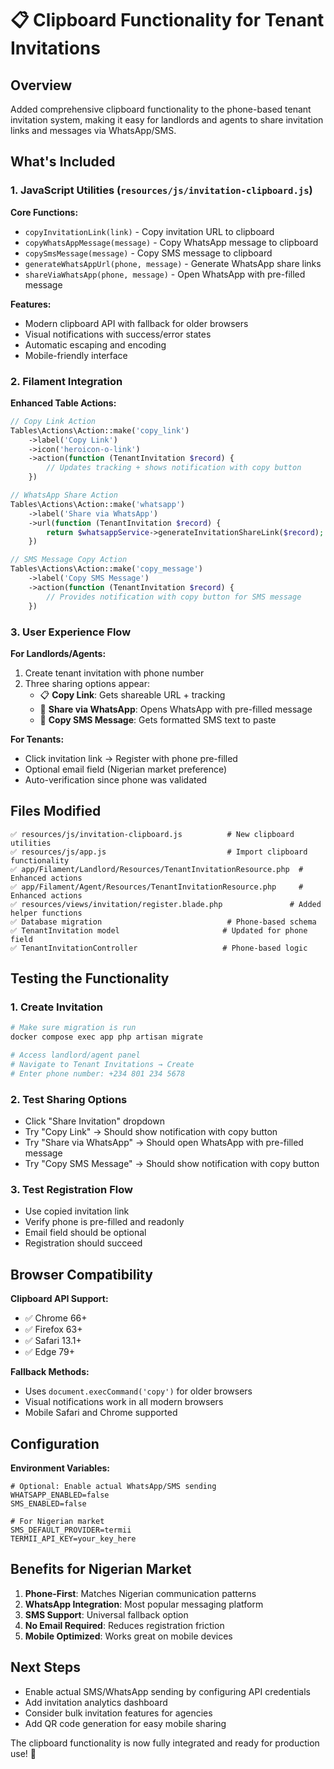 # 📋 Clipboard Functionality for Tenant Invitations

## Overview

Added comprehensive clipboard functionality to the phone-based tenant invitation system, making it easy for landlords and agents to share invitation links and messages via WhatsApp/SMS.

## What's Included

### 1. JavaScript Utilities (`resources/js/invitation-clipboard.js`)

**Core Functions:**
- `copyInvitationLink(link)` - Copy invitation URL to clipboard
- `copyWhatsAppMessage(message)` - Copy WhatsApp message to clipboard
- `copySmsMessage(message)` - Copy SMS message to clipboard
- `generateWhatsAppUrl(phone, message)` - Generate WhatsApp share links
- `shareViaWhatsApp(phone, message)` - Open WhatsApp with pre-filled message

**Features:**
- Modern clipboard API with fallback for older browsers
- Visual notifications with success/error states
- Automatic escaping and encoding
- Mobile-friendly interface

### 2. Filament Integration

**Enhanced Table Actions:**
```php
// Copy Link Action
Tables\Actions\Action::make('copy_link')
    ->label('Copy Link')
    ->icon('heroicon-o-link')
    ->action(function (TenantInvitation $record) {
        // Updates tracking + shows notification with copy button
    })

// WhatsApp Share Action
Tables\Actions\Action::make('whatsapp')
    ->label('Share via WhatsApp')
    ->url(function (TenantInvitation $record) {
        return $whatsappService->generateInvitationShareLink($record);
    })

// SMS Message Copy Action
Tables\Actions\Action::make('copy_message')
    ->label('Copy SMS Message')
    ->action(function (TenantInvitation $record) {
        // Provides notification with copy button for SMS message
    })
```

### 3. User Experience Flow

**For Landlords/Agents:**
1. Create tenant invitation with phone number
2. Three sharing options appear:
   - 📋 **Copy Link**: Gets shareable URL + tracking
   - 💬 **Share via WhatsApp**: Opens WhatsApp with pre-filled message
   - 📱 **Copy SMS Message**: Gets formatted SMS text to paste

**For Tenants:**
- Click invitation link → Register with phone pre-filled
- Optional email field (Nigerian market preference)
- Auto-verification since phone was validated

## Files Modified

```
✅ resources/js/invitation-clipboard.js          # New clipboard utilities
✅ resources/js/app.js                           # Import clipboard functionality
✅ app/Filament/Landlord/Resources/TenantInvitationResource.php  # Enhanced actions
✅ app/Filament/Agent/Resources/TenantInvitationResource.php     # Enhanced actions
✅ resources/views/invitation/register.blade.php               # Added helper functions
✅ Database migration                            # Phone-based schema
✅ TenantInvitation model                       # Updated for phone field
✅ TenantInvitationController                   # Phone-based logic
```

## Testing the Functionality

### 1. Create Invitation
```bash
# Make sure migration is run
docker compose exec app php artisan migrate

# Access landlord/agent panel
# Navigate to Tenant Invitations → Create
# Enter phone number: +234 801 234 5678
```

### 2. Test Sharing Options
- Click "Share Invitation" dropdown
- Try "Copy Link" → Should show notification with copy button
- Try "Share via WhatsApp" → Should open WhatsApp with pre-filled message
- Try "Copy SMS Message" → Should show notification with copy button

### 3. Test Registration Flow
- Use copied invitation link
- Verify phone is pre-filled and readonly
- Email field should be optional
- Registration should succeed

## Browser Compatibility

**Clipboard API Support:**
- ✅ Chrome 66+
- ✅ Firefox 63+
- ✅ Safari 13.1+
- ✅ Edge 79+

**Fallback Methods:**
- Uses `document.execCommand('copy')` for older browsers
- Visual notifications work in all modern browsers
- Mobile Safari and Chrome supported

## Configuration

**Environment Variables:**
```env
# Optional: Enable actual WhatsApp/SMS sending
WHATSAPP_ENABLED=false
SMS_ENABLED=false

# For Nigerian market
SMS_DEFAULT_PROVIDER=termii
TERMII_API_KEY=your_key_here
```

## Benefits for Nigerian Market

1. **Phone-First**: Matches Nigerian communication patterns
2. **WhatsApp Integration**: Most popular messaging platform
3. **SMS Support**: Universal fallback option
4. **No Email Required**: Reduces registration friction
5. **Mobile Optimized**: Works great on mobile devices

## Next Steps

- Enable actual SMS/WhatsApp sending by configuring API credentials
- Add invitation analytics dashboard
- Consider bulk invitation features for agencies
- Add QR code generation for easy mobile sharing

The clipboard functionality is now fully integrated and ready for production use! 🎉